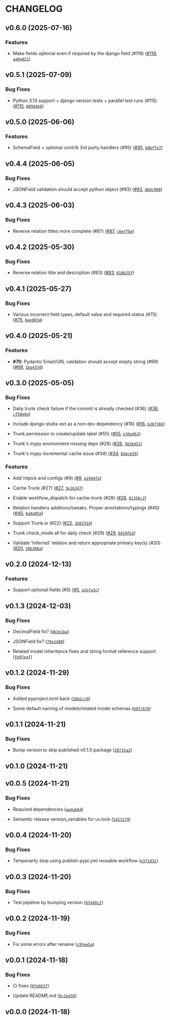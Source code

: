 # CHANGELOG


## v0.6.0 (2025-07-16)

### Features

- Make fields optional even if required by the django field (#119)
  ([#119](https://github.com/NextGenContributions/django2pydantic/pull/119),
  [`aa0a021`](https://github.com/NextGenContributions/django2pydantic/commit/aa0a021768417c58aa48bf9fb2763df6671b4ee1))


## v0.5.1 (2025-07-09)

### Bug Fixes

- Python 3.13 support + django version tests + parallel test runs (#115)
  ([#115](https://github.com/NextGenContributions/django2pydantic/pull/115),
  [`8094de0`](https://github.com/NextGenContributions/django2pydantic/commit/8094de0c04af930923fe4323ddc407e470e0cb5a))


## v0.5.0 (2025-06-06)

### Features

- SchemaField + optional contrib 3rd party handlers (#95)
  ([#95](https://github.com/NextGenContributions/django2pydantic/pull/95),
  [`b8bffe7`](https://github.com/NextGenContributions/django2pydantic/commit/b8bffe70bd07deb6a3e20c15b8dad99a003748f2))


## v0.4.4 (2025-06-05)

### Bug Fixes

- JSONField validation should accept python object (#93)
  ([#93](https://github.com/NextGenContributions/django2pydantic/pull/93),
  [`d6dc908`](https://github.com/NextGenContributions/django2pydantic/commit/d6dc9088913b97d5dea4ce4a4d3d2bde6beffd21))


## v0.4.3 (2025-06-03)

### Bug Fixes

- Reverse relation titles more complete (#87)
  ([#87](https://github.com/NextGenContributions/django2pydantic/pull/87),
  [`c6effbe`](https://github.com/NextGenContributions/django2pydantic/commit/c6effbe86f2b515b93deea63933afe075c59df21))


## v0.4.2 (2025-05-30)

### Bug Fixes

- Reverse relation title and description (#83)
  ([#83](https://github.com/NextGenContributions/django2pydantic/pull/83),
  [`018b25f`](https://github.com/NextGenContributions/django2pydantic/commit/018b25f80ceafc576c075d66a6a7819542f51fac))


## v0.4.1 (2025-05-27)

### Bug Fixes

- Various incorrect field types, default value and required status (#75)
  ([#75](https://github.com/NextGenContributions/django2pydantic/pull/75),
  [`6eeb034`](https://github.com/NextGenContributions/django2pydantic/commit/6eeb03461c884c3e48c2395eecc1861da66a668f))


## v0.4.0 (2025-05-21)

### Features

- **#70**: Pydantic Email/URL validation should accept empty string (#69)
  ([#69](https://github.com/NextGenContributions/django2pydantic/pull/69),
  [`1ba4370`](https://github.com/NextGenContributions/django2pydantic/commit/1ba4370809eab3824bb7ac1a8793d8b55e613fc2))


## v0.3.0 (2025-05-05)

### Bug Fixes

- Daily trunk check failure if the commit is already checked (#36)
  ([#36](https://github.com/NextGenContributions/django2pydantic/pull/36),
  [`cf50e0a`](https://github.com/NextGenContributions/django2pydantic/commit/cf50e0a623260352db84b50b768570538e954755))

- Include django-stubs-ext as a non-dev dependency (#16)
  ([#16](https://github.com/NextGenContributions/django2pydantic/pull/16),
  [`b26f36b`](https://github.com/NextGenContributions/django2pydantic/commit/b26f36b80b0ed6e986d5cea8f754ebfebafa8701))

- Trunk permission to create/update label (#55)
  ([#55](https://github.com/NextGenContributions/django2pydantic/pull/55),
  [`e36ed63`](https://github.com/NextGenContributions/django2pydantic/commit/e36ed639cc8e7d17c6e77b8f9104390fe6c55521))

- Trunk's mypy environment missing deps (#26)
  ([#26](https://github.com/NextGenContributions/django2pydantic/pull/26),
  [`383bd51`](https://github.com/NextGenContributions/django2pydantic/commit/383bd51b1e556aad5922affaf5bee301f9c67d95))

- Trunk's mypy incremental cache issue (#34)
  ([#34](https://github.com/NextGenContributions/django2pydantic/pull/34),
  [`85bc639`](https://github.com/NextGenContributions/django2pydantic/commit/85bc639970101332792532b62ff5201fc4da6d12))

### Features

- Add nitpick and configs (#9)
  ([#9](https://github.com/NextGenContributions/django2pydantic/pull/9),
  [`e2949fa`](https://github.com/NextGenContributions/django2pydantic/commit/e2949faf601ff76fadf1a0079b97c47146fe8bce))

- Cache Trunk (#27) ([#27](https://github.com/NextGenContributions/django2pydantic/pull/27),
  [`3e16247`](https://github.com/NextGenContributions/django2pydantic/commit/3e16247ece1fc6e91d0448209cbf77be15ab1ec0))

- Enable workflow_dispatch for cache-trunk (#28)
  ([#28](https://github.com/NextGenContributions/django2pydantic/pull/28),
  [`81356c2`](https://github.com/NextGenContributions/django2pydantic/commit/81356c27f12a8eea9ef6b530fc3876824f5f944f))

- Relation handlers additions/tweaks. Proper annotations/typings (#40)
  ([#40](https://github.com/NextGenContributions/django2pydantic/pull/40),
  [`6a9a05a`](https://github.com/NextGenContributions/django2pydantic/commit/6a9a05ad9779a60aa44603c98538e77bb20ec773))

- Support Trunk.io (#22) ([#22](https://github.com/NextGenContributions/django2pydantic/pull/22),
  [`1b82554`](https://github.com/NextGenContributions/django2pydantic/commit/1b8255416d5f2bd778e457fd6171d7dd7252b3f0))

- Trunk check_mode all for daily check (#29)
  ([#29](https://github.com/NextGenContributions/django2pydantic/pull/29),
  [`6d10fb2`](https://github.com/NextGenContributions/django2pydantic/commit/6d10fb2070fde60e44c25cada39da6c81d454477))

- Validate 'Inferred' relation and return appropriate primary key(s) (#20)
  ([#20](https://github.com/NextGenContributions/django2pydantic/pull/20),
  [`38b38ba`](https://github.com/NextGenContributions/django2pydantic/commit/38b38ba8f0d3aefcf3c0302b8e22900822f40c79))


## v0.2.0 (2024-12-13)

### Features

- Support optional fields (#5)
  ([#5](https://github.com/NextGenContributions/django2pydantic/pull/5),
  [`a1b7a3c`](https://github.com/NextGenContributions/django2pydantic/commit/a1b7a3c49c53a0cdb98d9dd09ea9a819d6c4da00))


## v0.1.3 (2024-12-03)

### Bug Fixes

- DecimalField fix?
  ([`db3e1ba`](https://github.com/NextGenContributions/django2pydantic/commit/db3e1bae28c79223399490cc0be7df0c1a217f20))

- JSONField fix?
  ([`79e1d08`](https://github.com/NextGenContributions/django2pydantic/commit/79e1d083a7bb3683183ab6832e599bd1ac8d77c4))

- Related model inheritance fixes and string format reference support
  ([`fe97eaf`](https://github.com/NextGenContributions/django2pydantic/commit/fe97eaf67209d530589c4eacee245d7d5b0c6e97))


## v0.1.2 (2024-11-29)

### Bug Fixes

- Added pyproject.toml back
  ([`26b2cc0`](https://github.com/NextGenContributions/django2pydantic/commit/26b2cc0733488b8902aa717dd1ff666092d7b675))

- Some default naming of models/related model schemas
  ([`b9fcb76`](https://github.com/NextGenContributions/django2pydantic/commit/b9fcb76944a9a5a8b8e28d13cfd473652da90a3e))


## v0.1.1 (2024-11-21)

### Bug Fixes

- Bump version to skip published v0.1.0 package
  ([`20715a2`](https://github.com/NextGenContributions/django2pydantic/commit/20715a2ccaed13662117492c7ef6ba1a681dee3f))


## v0.1.0 (2024-11-21)


## v0.0.5 (2024-11-21)

### Bug Fixes

- Required dependencies
  ([`aedab64`](https://github.com/NextGenContributions/django2pydantic/commit/aedab64c61c288b3d4057007716aff835d1da5dc))

- Semantic release version_variables for uv.lock
  ([`5d13179`](https://github.com/NextGenContributions/django2pydantic/commit/5d1317923a0f831a82349e9e535f97f414220eba))


## v0.0.4 (2024-11-20)

### Bug Fixes

- Temporarily stop using publish-pypi.yml reusable workflow
  ([`e371d3c`](https://github.com/NextGenContributions/django2pydantic/commit/e371d3cb0e4d4577251b5e51641faee3c4e41228))


## v0.0.3 (2024-11-20)

### Bug Fixes

- Test pipeline by bumping version
  ([`9f449c2`](https://github.com/NextGenContributions/django2pydantic/commit/9f449c262a270956c453308738521c5884311f29))


## v0.0.2 (2024-11-19)

### Bug Fixes

- Fix some errors after rename
  ([`c95ee5a`](https://github.com/NextGenContributions/django2pydantic/commit/c95ee5a73dc88716683e99e35b43582c6fa9342a))


## v0.0.1 (2024-11-18)

### Bug Fixes

- Ci fixes
  ([`9feb63f`](https://github.com/NextGenContributions/django2pydantic/commit/9feb63f7b83af236a067fa3be4affe8bc449a717))

- Update README.md
  ([`bc2ed39`](https://github.com/NextGenContributions/django2pydantic/commit/bc2ed39001e84799e886ea917566c9492fc86dea))


## v0.0.0 (2024-11-18)
